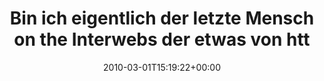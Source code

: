 ---
retweeted: false
source: <a href="http://twitter.com" rel="nofollow">Twitter Web Client</a>
entities:
  hashtags: []
  symbols: []
  user_mentions: []
  urls: []
display_text_range:
- '0'
- '107'
favorite_count: '1'
id_str: '9828794388'
truncated: false
retweet_count: '0'
id: '9828794388'
created_at: Mon Mar 01 15:19:22 +0000 2010
favorited: false
full_text: Bin ich eigentlich der letzte Mensch on the Interwebs der etwas von http://listen.grooveshark.com/
  erfährt?
lang: de
tags:
- pesos/twitter
date: '2010-03-01T15:19:22+00:00'
src: https://twitter.com/bascht/status/9828794388
original_url: https://twitter.com/bascht/status/9828794388
type: twitter_tweet
text: Bin ich eigentlich der letzte Mensch on the Interwebs der etwas von http://listen.grooveshark.com/
  erfährt?
title: Bin ich eigentlich der letzte Mensch on the Interwebs der etwas von htt

---